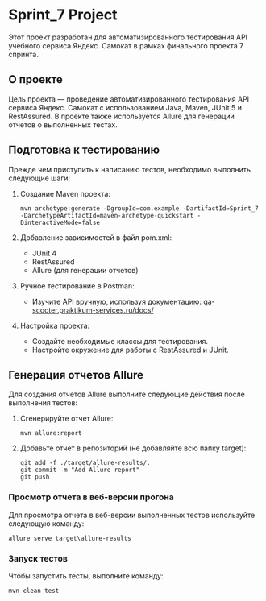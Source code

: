 # Sprint_7 Project

Этот проект разработан для автоматизированного тестирования API учебного сервиса Яндекс.
Самокат в рамках финального проекта 7 спринта.

## О проекте

Цель проекта — проведение автоматизированного тестирования API сервиса Яндекс.
Самокат с использованием Java, Maven, JUnit 5 и RestAssured. 
В проекте также используется Allure для генерации отчетов о выполненных тестах.

## Подготовка к тестированию

Прежде чем приступить к написанию тестов, необходимо выполнить следующие шаги:

1. Создание Maven проекта:

   ```shell
   mvn archetype:generate -DgroupId=com.example -DartifactId=Sprint_7 -DarchetypeArtifactId=maven-archetype-quickstart -DinteractiveMode=false
   ```

2. Добавление зависимостей в файл pom.xml:
   - JUnit 4
   - RestAssured
   - Allure (для генерации отчетов)

3. Ручное тестирование в Postman:
   - Изучите API вручную, используя документацию: [qa-scooter.praktikum-services.ru/docs/](http://qa-scooter.praktikum-services.ru/docs/)

4. Настройка проекта:
   - Создайте необходимые классы для тестирования.
   - Настройте окружение для работы с RestAssured и JUnit.

## Генерация отчетов Allure

Для создания отчетов Allure выполните следующие действия после выполнения тестов:

1. Сгенерируйте отчет Allure:

   ```shell
   mvn allure:report
   ```

2. Добавьте отчет в репозиторий (не добавляйте всю папку target):

   ```shell
   git add -f ./target/allure-results/.
   git commit -m "Add Allure report"
   git push
   ```

### Просмотр отчета в веб-версии прогона

Для просмотра отчета в веб-версии выполненных тестов используйте следующую команду:

```shell
allure serve target\allure-results
```

### Запуск тестов

Чтобы запустить тесты, выполните команду:

```shell
mvn clean test
```